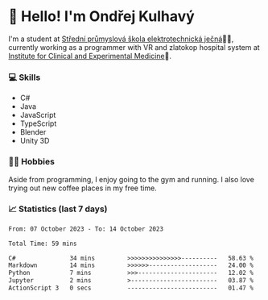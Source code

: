 # 👋 Hello! I'm Ondřej Kulhavý

I'm a student at [Střední průmyslová škola elektrotechnická ječná](https://www.spsejecna.cz/)👨‍🎓, currently working as a programmer with VR and zlatokop hospital system at [Institute for Clinical and Experimental Medicine](https://www.ikem.cz/en/)🏥.

### 💻 Skills
- C#
- Java
- JavaScript
- TypeScript
- Blender
- Unity 3D

### 🏋️‍♂️ Hobbies

Aside from programming, I enjoy going to the gym and running. I also love trying out new coffee places in my free time.

### 📈 Statistics (last 7 days)
<!--START_SECTION:waka-->

```txt
From: 07 October 2023 - To: 14 October 2023

Total Time: 59 mins

C#               34 mins         >>>>>>>>>>>>>>>----------   58.63 %
Markdown         14 mins         >>>>>>-------------------   24.00 %
Python           7 mins          >>>----------------------   12.02 %
Jupyter          2 mins          >------------------------   03.87 %
ActionScript 3   0 secs          -------------------------   01.47 %
```

<!--END_SECTION:waka-->



